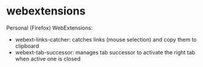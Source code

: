 # webextensions
Personal (Firefox) WebExtensions:
* webext-links-catcher: catches links (mouse selection) and copy them to clipboard
* webext-tab-successor: manages tab successor to activate the right tab when active one is closed
